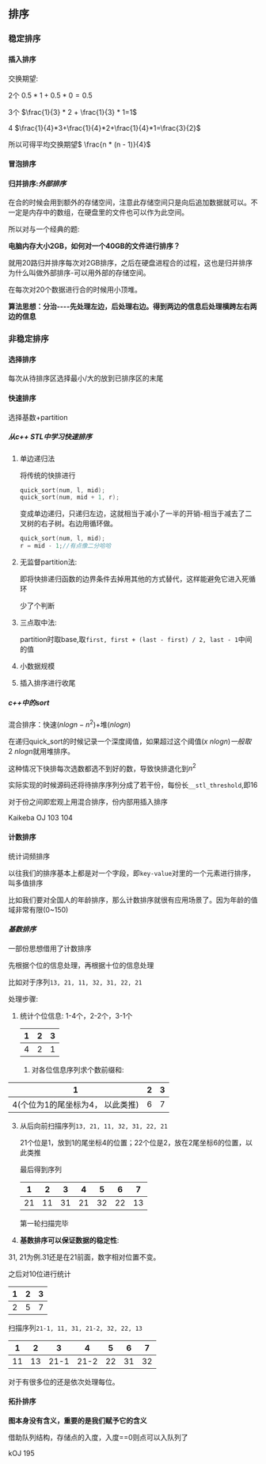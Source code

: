 ## 排序

### 稳定排序

#### 插入排序

交换期望: 

2个 $0.5 * 1 + 0.5 * 0=0.5$

3个 $\frac{1}{3} * 2 + \frac{1}{3} * 1=1$

4 $\frac{1}{4}*3+\frac{1}{4}*2+\frac{1}{4}*1=\frac{3}{2}$

所以可得平均交换期望$ \frac{n * (n - 1)}{4}$

#### 冒泡排序





#### 归并排序:*外部排序*

在合的时候会用到额外的存储空间，注意此存储空间只是向后追加数据就可以。不一定是内存中的数组，在硬盘里的文件也可以作为此空间。

所以对与一个经典的题:

**电脑内存大小2GB，如何对一个40GB的文件进行排序？**

就用20路归并排序每次对2GB排序，之后在硬盘进程合的过程，这也是归并排序为什么叫做外部排序-可以用外部的存储空间。

在每次对20个数据进行合的时候用小顶堆。



**算法思想：分治----先处理左边，后处理右边。得到两边的信息后处理横跨左右两边的信息**





### 非稳定排序

#### 选择排序

每次从待排序区选择最小/大的放到已排序区的末尾

 #### 快速排序

选择基数+partition

##### 从c++ STL中学习快速排序

1. 单边递归法

   将传统的快排进行

   ```c
   quick_sort(num, l, mid);
   quick_sort(num, mid + 1, r);
   ```

   变成单边递归，只递归左边，这就相当于减小了一半的开销-相当于减去了二叉树的右子树。右边用循环做。

   ```c
   quick_sort(num, l, mid);
   r = mid - 1;//有点像二分哈哈
   ```

   

2. 无监督partition法:

   即将快排递归函数的边界条件去掉用其他的方式替代，这样能避免它进入死循环

   少了个判断

3. 三点取中法:

   partition时取base,取`first, first + (last - first) / 2, last - 1`中间的值

4. 小数据规模

5. 插入排序进行收尾



##### c++中的sort

混合排序：快速$(nlogn-n^2)$+堆$(nlogn)$

在递归quick_sort的时候记录一个深度阈值，如果超过这个阈值$(x \ nlogn) 一般取2 \ nlogn$就用堆排序。

这种情况下快排每次选数都选不到好的数，导致快排退化到$n^2$



实际实现的时候源码还将待排序序列分成了若干份，每份长`__stl_threshold`,即16

对于份之间即宏观上用混合排序，份内部用插入排序



Kaikeba OJ 103 104





#### 计数排序

统计词频排序

以往我们的排序基本上都是对一个字段，即`key-value`对里的一个元素进行排序，叫多值排序

比如我们要对全国人的年龄排序，那么计数排序就很有应用场景了。因为年龄的值域非常有限(0~150)



#### *基数排序*

一部份思想借用了计数排序

先根据个位的信息处理，再根据十位的信息处理

比如对于序列`13, 21, 11, 32, 31, 22, 21`

处理步骤:

 1. 统计个位信息: 1-4个，2-2个，3-1个

    | 1    | 2    | 3    |
    | ---- | ---- | ---- |
    | 4    | 2    | 1    |

	1. 对各位信息序列求个数前缀和: 

| 1                                | 2    | 3    |
| -------------------------------- | ---- | ---- |
| 4(个位为1的尾坐标为4， 以此类推) | 6    | 7    |

3. 从后向前扫描序列`13, 21, 11, 32, 31, 22, 21`

   21个位是1，放到1的尾坐标4的位置；22个位是2，放在2尾坐标6的位置，以此类推

   最后得到序列

   | 1    | 2    | 3    | 4    | 5    | 6    | 7    |
   | ---- | ---- | ---- | ---- | ---- | ---- | ---- |
   | 21   | 11   | 31   | 21   | 32   | 22   | 13   |

   第一轮扫描完毕

4.  **基数排序可以保证数据的稳定性**:

   31, 21为例.31还是在21前面，数字相对位置不变。

   之后对10位进行统计

   | 1    | 2    | 3    |
   | ---- | ---- | ---- |
   | 2    | 5    | 7    |

   扫描序列`21-1, 11, 31, 21-2, 32, 22, 13`

   | 1    | 2    | 3    | 4    | 5    | 6    | 7    |
   | ---- | ---- | ---- | ---- | ---- | ---- | ---- |
   | 11   | 13   | 21-1 | 21-2 | 22   | 31   | 32   |

   对于有很多位的还是依次处理每位。

   

#### 拓扑排序

**图本身没有含义，重要的是我们赋予它的含义**

借助队列结构，存储点的入度，入度==0则点可以入队列了





kOJ 195



 







